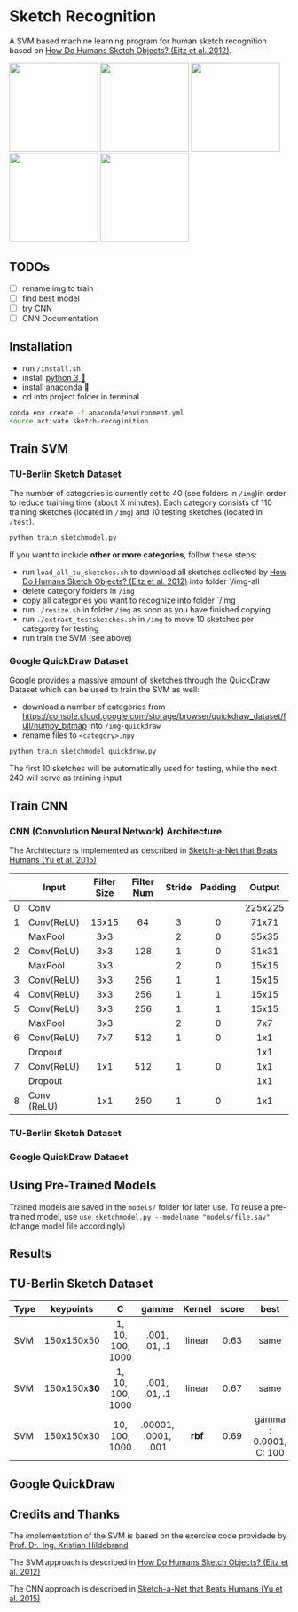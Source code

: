 # Sketch Recognition

A SVM based machine learning program for human sketch recognition based on [How Do Humans Sketch Objects? (Eitz et al. 2012)](http://cybertron.cg.tu-berlin.de/eitz/projects/classifysketch/).

<span> <img src="https://media.giphy.com/media/xThtaiAAht03JkRjFe/giphy.gif" width="160"> <img src="https://media.giphy.com/media/26DN1nteDhIcwwGOY/giphy.gif" width="160">   <img src="https://media.giphy.com/media/l1KcQRJkG8JGphV0k/giphy.gif" width="160"> <img src="https://media.giphy.com/media/xThta1euv6mW2uBFmg/giphy.gif" width="160"> <img src="https://media.giphy.com/media/xThtaoqt6cwyAVnUdy/giphy.gif" width="160">   </span>

## TODOs

- [ ] rename img to train
- [ ] find best model
- [ ] try CNN
- [ ] CNN Documentation

## Installation

- run `/install.sh`
- install [python 3 :snake:](https://www.python.org/downloads/)
- install [anaconda :snake:](https://conda.io/docs/user-guide/install/index.html)
- cd into project folder in terminal
```bash
conda env create -f anaconda/environment.yml
source activate sketch-recoginition
```

## Train SVM

### TU-Berlin Sketch Dataset

The number of categories is currently set to 40 (see folders in `/img`)in order to reduce training time (about X minutes).
Each category consists of 110 training sketches (located in `/img`) and 10 testing sketches (located in `/test`).

```bash
python train_sketchmodel.py
```

If you want to include **other or more categories**, follow these steps: 

- run `load_all_tu_sketches.sh` to download all sketches collected by [How Do Humans Sketch Objects? (Eitz et al. 2012)](http://cybertron.cg.tu-berlin.de/eitz/projects/classifysketch/) into folder `/img-all
- delete category folders in `/img`
- copy all categories you want to recognize into folder `/img
- run `./resize.sh` in folder `/img` as soon as you have finished copying
- run `./extract_testsketches.sh` in `/img` to move 10 sketches per categorey for testing
- run train the SVM (see above)

### Google QuickDraw Dataset

Google provides a massive amount of sketches through the QuickDraw Dataset which can be used to train the SVM as well:

- download a number of categories from https://console.cloud.google.com/storage/browser/quickdraw_dataset/full/numpy_bitmap into `/img-quickdraw`
- rename files to `<category>.npy`

```bash
python train_sketchmodel_quickdraw.py
```
The first 10 sketches will be automatically used for testing, while the next 240 will serve as training input

## Train CNN

### CNN (Convolution Neural Network) Architecture

The Architecture is implemented as described in [Sketch-a-Net that Beats Humans (Yu et al. 2015)](https://arxiv.org/pdf/1501.07873.pdf)

|   | Input       | Filter Size | Filter Num | Stride | Padding |  Output |
|---|-------------|:-----------:|:----------:|:------:|:-------:|:-------:|
| 0 | Conv        |             |            |        |         | 225x225 |
| 1 | Conv(ReLU)  |    15x15    |     64     |    3   |    0    |  71x71  |
|   | MaxPool     |     3x3     |            |    2   |    0    |  35x35  |
| 2 | Conv(ReLU)  |     3x3     |     128    |    1   |    0    |  31x31  |
|   | MaxPool     |     3x3     |            |    2   |    0    |  15x15  |
| 3 | Conv(ReLU)  |     3x3     |     256    |    1   |    1    |  15x15  |
| 4 | Conv(ReLU)  |     3x3     |     256    |    1   |    1    |  15x15  |
| 5 | Conv(ReLU)  |     3x3     |     256    |    1   |    1    |  15x15  |
|   | MaxPool     |     3x3     |            |    2   |    0    |   7x7   |
| 6 | Conv(ReLU)  |     7x7     |     512    |    1   |    0    |   1x1   |
|   | Dropout     |             |            |        |         |   1x1   |
| 7 | Conv(ReLU)  |     1x1     |     512    |    1   |    0    |   1x1   |
|   | Dropout     |             |            |        |         |   1x1   |
| 8 | Conv (ReLU) |     1x1     |     250    |    1   |    0    |   1x1   |


### TU-Berlin Sketch Dataset

### Google QuickDraw Dataset

## Using Pre-Trained Models

Trained models are saved in the `models/` folder for later use.
To reuse a pre-trained model, use `use_sketchmodel.py --modelname "models/file.sav"` (change model file accordingly)

## Results

## TU-Berlin Sketch Dataset

| Type | keypoints       | C                |    gamme            | Kernel  | score | best  |
|------|-----------------|:----------------:|:-------------------:|:-------:|:-----:|:-----:|
| SVM   | 150x150x50     | 1, 10, 100, 1000 | .001, .01, .1       | linear  | 0.63  | same   |
| SVM   | 150x150x**30** | 1, 10, 100, 1000 | .001, .01, .1       | linear  | 0.67  | same   |
| SVM   | 150x150x30     | 10, 100, 1000    | .00001, .0001, .001 | **rbf** | 0.69  | gamma : 0.0001, C: 100   |


## Google QuickDraw


## Credits and Thanks

The implementation of the SVM is based on the exercise code providede by [Prof. Dr.-Ing. Kristian Hildebrand](http://hildebrand.beuth-hochschule.de/#/)

The SVM approach is described in [How Do Humans Sketch Objects? (Eitz et al. 2012)](http://cybertron.cg.tu-berlin.de/eitz/projects/classifysketch/)

The CNN approach is described in [Sketch-a-Net that Beats Humans (Yu et al. 2015)](https://arxiv.org/pdf/1501.07873.pdf)